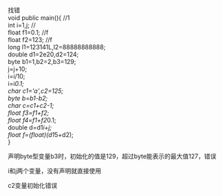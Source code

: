 找错  
    void public main(){   //1     
    int i=1,j;  //   
    float f1=0.1;  //f  
	float f2=123;   //f  
	long  l1=123141L,l2=88888888888;  
	double d1=2e20,d2=124;  
	byte b1=1,b2=2,b3=129;  
	j=j+10;  
	i=i/10;  
	i=i*0.1;  
	char c1='a',c2=125;  
	byte b=b1-b2;  
    char c=c1+c2-1;     
    float f3=f1+f2;  
    float f4=f1+f2*0.1;  
    double d=d1*i+j;  
    float f=(float)(d1*5+d2);  
	}
	
声明byte型变量b3时，初始化的值是129，超过byte能表示的最大值127，错误

i和j两个变量，没有声明就直接使用

c2变量初始化错误


